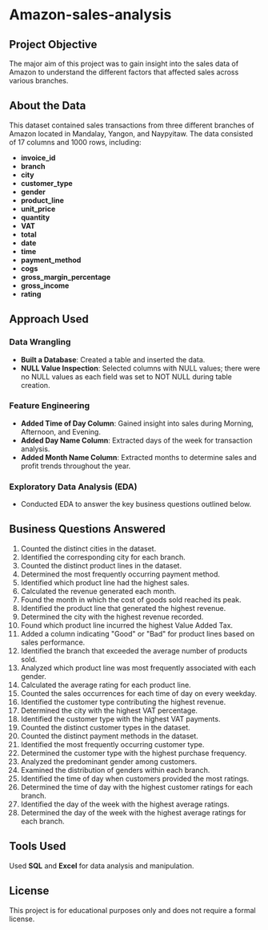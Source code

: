 # Amazon-sales-analysis

## Project Objective
The major aim of this project was to gain insight into the sales data of Amazon to understand the different factors that affected sales across various branches.

## About the Data
This dataset contained sales transactions from three different branches of Amazon located in Mandalay, Yangon, and Naypyitaw. The data consisted of 17 columns and 1000 rows, including:

- **invoice_id**
- **branch**
- **city**
- **customer_type**
- **gender**
- **product_line**
- **unit_price**
- **quantity**
- **VAT**
- **total**
- **date**
- **time**
- **payment_method**
- **cogs**
- **gross_margin_percentage**
- **gross_income**
- **rating**

## Approach Used

### Data Wrangling
- **Built a Database**: Created a table and inserted the data.
- **NULL Value Inspection**: Selected columns with NULL values; there were no NULL values as each field was set to NOT NULL during table creation.

### Feature Engineering
- **Added Time of Day Column**: Gained insight into sales during Morning, Afternoon, and Evening.
- **Added Day Name Column**: Extracted days of the week for transaction analysis.
- **Added Month Name Column**: Extracted months to determine sales and profit trends throughout the year.

### Exploratory Data Analysis (EDA)
- Conducted EDA to answer the key business questions outlined below.

## Business Questions Answered
1. Counted the distinct cities in the dataset.
2. Identified the corresponding city for each branch.
3. Counted the distinct product lines in the dataset.
4. Determined the most frequently occurring payment method.
5. Identified which product line had the highest sales.
6. Calculated the revenue generated each month.
7. Found the month in which the cost of goods sold reached its peak.
8. Identified the product line that generated the highest revenue.
9. Determined the city with the highest revenue recorded.
10. Found which product line incurred the highest Value Added Tax.
11. Added a column indicating "Good" or "Bad" for product lines based on sales performance.
12. Identified the branch that exceeded the average number of products sold.
13. Analyzed which product line was most frequently associated with each gender.
14. Calculated the average rating for each product line.
15. Counted the sales occurrences for each time of day on every weekday.
16. Identified the customer type contributing the highest revenue.
17. Determined the city with the highest VAT percentage.
18. Identified the customer type with the highest VAT payments.
19. Counted the distinct customer types in the dataset.
20. Counted the distinct payment methods in the dataset.
21. Identified the most frequently occurring customer type.
22. Determined the customer type with the highest purchase frequency.
23. Analyzed the predominant gender among customers.
24. Examined the distribution of genders within each branch.
25. Identified the time of day when customers provided the most ratings.
26. Determined the time of day with the highest customer ratings for each branch.
27. Identified the day of the week with the highest average ratings.
28. Determined the day of the week with the highest average ratings for each branch.

## Tools Used
Used **SQL** and **Excel** for data analysis and manipulation.

## License
This project is for educational purposes only and does not require a formal license.
